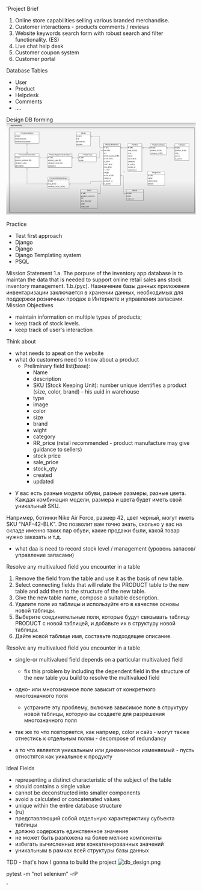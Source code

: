 'Project Brief
1. Online store capabilities selling various branded merchandise.
2. Customer interactions - products comments / reviews
3. Website keywords search form with robust search and filter functionality. (ES)
4. Live chat help desk
5. Customer coupon system
6. Customer portal


Database Tables

- User
- Product
- Helpdesk
- Comments
- ....

Design DB forming 
![db_design.png](imgs%2Fdb_design.png)

Practice

- Test first approach
- Django
- Django
- Django Templating system
- PSQL

Mission Statement
1.a. The porpuse of the inventory app database is to maintan the data that is needed to support online retail sales ans stock inventory management.
1.b.(рус). Назначение базы данных приложения инвентаризации заключается в хранении данных, необходимых для поддержки розничных продаж в Интернете и управления запасами.
Mission Objectives
- maintain information on multiple types of products;
- keep track of stock levels.
- keep track of user's interaction 

Think about
- what needs to apeat on the website
- what do customers need to know about a product
  - Preliminary field list(base):
    - Name
    - description
    - SKU (Stock Keeping Unit): number unique identifies a product (size, color, brand)  - his uuid in warehouse
    - type
    - image 
    - color
    - size
    - brand
    - wight
    - category
    - RR_price (retail recommended - product manufacture may give guidance to sellers) 
    - stock price
    - sale_price
    - stock_qty
    - created
    - updated
* У вас есть разные модели обуви, разные размеры, разные цвета. Каждая комбинация модели, размера и цвета будет иметь свой уникальный SKU.

Например, ботинки Nike Air Force, размер 42, цвет черный, могут иметь SKU "NAF-42-BLK". Это позволит вам точно знать, сколько у вас на складе именно таких пар обуви, какие продажи были, какой товар нужно заказать и т.д.

- what daa is need to record stock level / management  (уровень запасов/управление запасами)


Resolve any multivalued field you encounter in a table
1. Remove the field from the table and use it as the basis of new table.
2. Select connecting fields that will relate the PRODUCT table to the new table and add them to the structure of the new table.
3. Give the new table name, compose a suitable description.
1. Удалите поле из таблицы и используйте его в качестве основы новой таблицы.
2. Выберите соединительные поля, которые будут связывать таблицу PRODUCT с новой таблицей, и добавьте их в структуру новой таблицы.
3. Дайте новой таблице имя, составьте подходящее описание.

Resolve any multivalued field you encounter in a table

- single-or multivalued field depends on a particular multivalued field
  - fix this problem by including the dependent field in the structure of the new table you build to resolve the multivalued field
- одно- или многозначное поле зависит от конкретного многозначного поля
  - устраните эту проблему, включив зависимое поле в структуру новой таблицы, которую вы создаете для разрешения многозначного поля

- так же то что повторяется, как напрмер, color и сайз - могут также отнестись к отдельным полям - decompose of redundancy
- а то что является уникальным или динамически изменяемый - пусть отностятся как уикальное к продукту


Ideal Fields

- representing a distinct characteristic of the subject of the table
- should contains a single value
- cannot be deconstructed into smaller components
- avoid a calculated or concatenated values
- unique within the entire database structure
- (ru)
- представляющий собой отдельную характеристику субъекта таблицы
- должно содержать единственное значение
- не может быть разложена на более мелкие компоненты
- избегать вычисленных или конкатенированных значений
- уникальным в рамках всей структуры базы данных


TDD - that's how I gonna to build the project 
![db_design.png](imgs%tdd_methodolgy.png)


pytest -m "not selenium" -rP


'